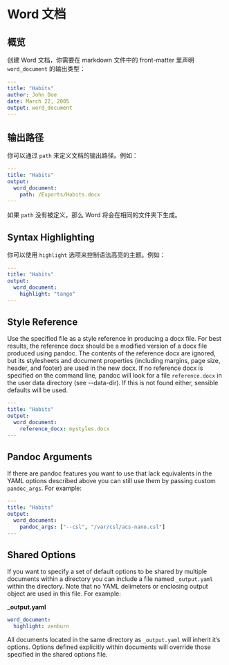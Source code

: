 # Word 文档

## 概览

创建 Word 文档，你需要在 markdown 文件中的 front-matter 里声明 `word_document` 的输出类型：

```yaml
---
title: "Habits"
author: John Doe
date: March 22, 2005
output: word_document
---

```

## 输出路径

你可以通过 `path` 来定义文档的输出路径。例如：

```yaml
---
title: "Habits"
output:
  word_document:
    path: /Exports/Habits.docx
---

```

如果 `path` 没有被定义，那么 Word 将会在相同的文件夹下生成。

## Syntax Highlighting

你可以使用 `highlight` 选项来控制语法高亮的主题。例如：

```yaml
---
title: "Habits"
output:
  word_document:
    highlight: "tango"
---

```

## Style Reference

Use the specified file as a style reference in producing a docx file. For best results, the reference docx should be a modified version of a docx file produced using pandoc. The contents of the reference docx are ignored, but its stylesheets and document properties (including margins, page size, header, and footer) are used in the new docx. If no reference docx is specified on the command line, pandoc will look for a file `reference.docx` in the user data directory (see --data-dir). If this is not found either, sensible defaults will be used.

```yaml
---
title: "Habits"
output:
  word_document:
    reference_docx: mystyles.docx
---

```

## Pandoc Arguments

If there are pandoc features you want to use that lack equivalents in the YAML options described above you can still use them by passing custom `pandoc_args`. For example:

```yaml
---
title: "Habits"
output:
  word_document:
    pandoc_args: ["--csl", "/var/csl/acs-nano.csl"]
---

```

## Shared Options

If you want to specify a set of default options to be shared by multiple documents within a directory you can include a file named `_output.yaml` within the directory. Note that no YAML delimeters or enclosing output object are used in this file. For example:

**\_output.yaml**

```yaml
word_document:
  highlight: zenburn
```

All documents located in the same directory as `_output.yaml` will inherit it’s options. Options defined explicitly within documents will override those specified in the shared options file.
